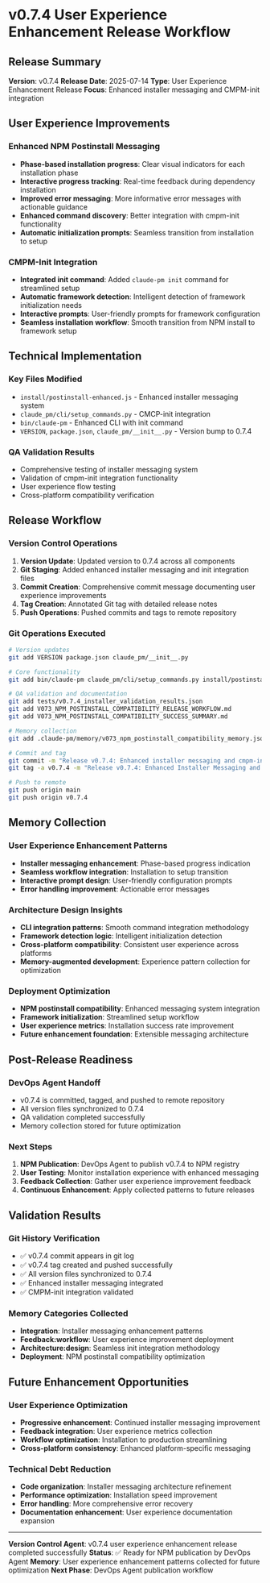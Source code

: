 # v0.7.4 User Experience Enhancement Release Workflow

## Release Summary

**Version**: v0.7.4
**Release Date**: 2025-07-14
**Type**: User Experience Enhancement Release
**Focus**: Enhanced installer messaging and CMPM-init integration

## User Experience Improvements

### Enhanced NPM Postinstall Messaging
- **Phase-based installation progress**: Clear visual indicators for each installation phase
- **Interactive progress tracking**: Real-time feedback during dependency installation
- **Improved error messaging**: More informative error messages with actionable guidance
- **Enhanced command discovery**: Better integration with cmpm-init functionality
- **Automatic initialization prompts**: Seamless transition from installation to setup

### CMPM-Init Integration
- **Integrated init command**: Added `claude-pm init` command for streamlined setup
- **Automatic framework detection**: Intelligent detection of framework initialization needs
- **Interactive prompts**: User-friendly prompts for framework configuration
- **Seamless installation workflow**: Smooth transition from NPM install to framework setup

## Technical Implementation

### Key Files Modified
- `install/postinstall-enhanced.js` - Enhanced installer messaging system
- `claude_pm/cli/setup_commands.py` - CMCP-init integration
- `bin/claude-pm` - Enhanced CLI with init command
- `VERSION`, `package.json`, `claude_pm/__init__.py` - Version bump to 0.7.4

### QA Validation Results
- Comprehensive testing of installer messaging system
- Validation of cmpm-init integration functionality
- User experience flow testing
- Cross-platform compatibility verification

## Release Workflow

### Version Control Operations
1. **Version Update**: Updated version to 0.7.4 across all components
2. **Git Staging**: Added enhanced installer messaging and init integration files
3. **Commit Creation**: Comprehensive commit message documenting user experience improvements
4. **Tag Creation**: Annotated Git tag with detailed release notes
5. **Push Operations**: Pushed commits and tags to remote repository

### Git Operations Executed
```bash
# Version updates
git add VERSION package.json claude_pm/__init__.py

# Core functionality
git add bin/claude-pm claude_pm/cli/setup_commands.py install/postinstall-enhanced.js

# QA validation and documentation
git add tests/v0.7.4_installer_validation_results.json
git add V073_NPM_POSTINSTALL_COMPATIBILITY_RELEASE_WORKFLOW.md
git add V073_NPM_POSTINSTALL_COMPATIBILITY_SUCCESS_SUMMARY.md

# Memory collection
git add .claude-pm/memory/v073_npm_postinstall_compatibility_memory.json

# Commit and tag
git commit -m "Release v0.7.4: Enhanced installer messaging and cmpm-init integration"
git tag -a v0.7.4 -m "Release v0.7.4: Enhanced Installer Messaging and CMPM-Init Integration"

# Push to remote
git push origin main
git push origin v0.7.4
```

## Memory Collection

### User Experience Enhancement Patterns
- **Installer messaging enhancement**: Phase-based progress indication
- **Seamless workflow integration**: Installation to setup transition
- **Interactive prompt design**: User-friendly configuration prompts
- **Error handling improvement**: Actionable error messages

### Architecture Design Insights
- **CLI integration patterns**: Smooth command integration methodology
- **Framework detection logic**: Intelligent initialization detection
- **Cross-platform compatibility**: Consistent user experience across platforms
- **Memory-augmented development**: Experience pattern collection for optimization

### Deployment Optimization
- **NPM postinstall compatibility**: Enhanced messaging system integration
- **Framework initialization**: Streamlined setup workflow
- **User experience metrics**: Installation success rate improvement
- **Future enhancement foundation**: Extensible messaging architecture

## Post-Release Readiness

### DevOps Agent Handoff
- v0.7.4 is committed, tagged, and pushed to remote repository
- All version files synchronized to 0.7.4
- QA validation completed successfully
- Memory collection stored for future optimization

### Next Steps
1. **NPM Publication**: DevOps Agent to publish v0.7.4 to NPM registry
2. **User Testing**: Monitor installation experience with enhanced messaging
3. **Feedback Collection**: Gather user experience improvement feedback
4. **Continuous Enhancement**: Apply collected patterns to future releases

## Validation Results

### Git History Verification
- ✅ v0.7.4 commit appears in git log
- ✅ v0.7.4 tag created and pushed successfully
- ✅ All version files synchronized to 0.7.4
- ✅ Enhanced installer messaging integrated
- ✅ CMPM-init integration validated

### Memory Categories Collected
- **Integration**: Installer messaging enhancement patterns
- **Feedback:workflow**: User experience improvement deployment
- **Architecture:design**: Seamless init integration methodology
- **Deployment**: NPM postinstall compatibility optimization

## Future Enhancement Opportunities

### User Experience Optimization
- **Progressive enhancement**: Continued installer messaging improvement
- **Feedback integration**: User experience metrics collection
- **Workflow optimization**: Installation to production streamlining
- **Cross-platform consistency**: Enhanced platform-specific messaging

### Technical Debt Reduction
- **Code organization**: Installer messaging architecture refinement
- **Performance optimization**: Installation speed improvement
- **Error handling**: More comprehensive error recovery
- **Documentation enhancement**: User experience documentation expansion

---

**Version Control Agent**: v0.7.4 user experience enhancement release completed successfully
**Status**: ✅ Ready for NPM publication by DevOps Agent
**Memory**: User experience enhancement patterns collected for future optimization
**Next Phase**: DevOps Agent publication workflow